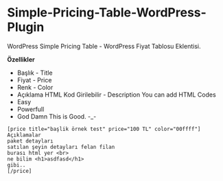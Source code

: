 Simple-Pricing-Table-WordPress-Plugin
=====================================

WordPress Simple Pricing Table - WordPress  Fiyat Tablosu Eklentisi. 

**Özellikler**
- Başlık - Title
- Fiyat - Price
- Renk - Color
- Açıklama HTML Kod Girilebilir - Description You can add HTML Codes
- Easy
- Powerfull
- God Damn This is Good. -_-

```
[price title="başlik örnek test" price="100 TL" color="00ffff"] 
Açıklamalar
paket detayları
satılan şeyin detayları felan filan
burası html yer <br> 
ne bilim <h1>asdfasd</h1>
gibi..
[/price]
```
